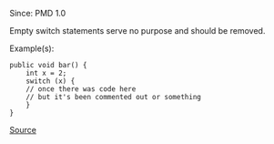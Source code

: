 Since: PMD 1.0

Empty switch statements serve no purpose and should be removed.

Example(s):
```
public void bar() {
	int x = 2;
	switch (x) {
	// once there was code here
	// but it's been commented out or something
	}
}
```

[Source](https://pmd.github.io/pmd-5.6.1/pmd-java/rules/java/empty.html#EmptySwitchStatements)

